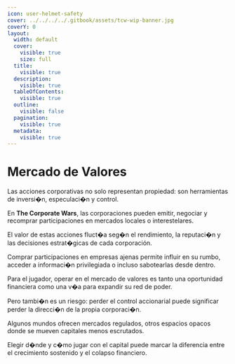 ```yaml
---
icon: user-helmet-safety
cover: ../../../../.gitbook/assets/tcw-wip-banner.jpg
coverY: 0
layout:
  width: default
  cover:
    visible: true
    size: full
  title:
    visible: true
  description:
    visible: true
  tableOfContents:
    visible: true
  outline:
    visible: false
  pagination:
    visible: true
  metadata:
    visible: true
---
```


# Mercado de Valores

Las acciones corporativas no solo representan propiedad: son herramientas de inversi�n, especulaci�n y control.

En **The Corporate Wars**, las corporaciones pueden emitir, negociar y recomprar participaciones en mercados locales o interestelares.

El valor de estas acciones fluct�a seg�n el rendimiento, la reputaci�n y las decisiones estrat�gicas de cada corporación.

Comprar participaciones en empresas ajenas permite influir en su rumbo, acceder a informaci�n privilegiada o incluso sabotearlas desde dentro.

Para el jugador, operar en el mercado de valores es tanto una oportunidad financiera como una v�a para expandir su red de poder.

Pero tambi�n es un riesgo: perder el control accionarial puede significar perder la direcci�n de la propia corporaci�n.

Algunos mundos ofrecen mercados regulados, otros espacios opacos donde se mueven capitales menos escrutados.

Elegir d�nde y c�mo jugar con el capital puede marcar la diferencia entre el crecimiento sostenido y el colapso financiero.
